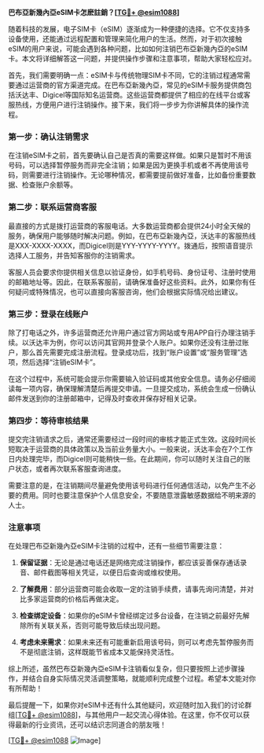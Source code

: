 **巴布亞新幾內亞eSIM卡怎麽註銷？[[TG💪+ @esim1088](https://t.me/s/esim1088)]**

随着科技的发展，电子SIM卡（eSIM）逐渐成为一种便捷的选择。它不仅支持多设备使用，还能通过远程配置和管理来简化用户的生活。然而，对于初次接触eSIM的用户来说，可能会遇到各种问题，比如如何注销巴布亞新幾內亞的eSIM卡。本文将详细解答这一问题，并提供操作步骤和注意事项，帮助大家轻松应对。

首先，我们需要明确一点：eSIM卡与传统物理SIM卡不同，它的注销过程通常需要通过运营商的官方渠道完成。在巴布亞新幾內亞，常见的eSIM卡服务提供商包括沃达丰、Digicel等国际知名运营商。这些运营商都提供了相应的在线平台或客服热线，方便用户进行注销操作。接下来，我们将一步步为你讲解具体的操作流程。

### 第一步：确认注销需求

在注销eSIM卡之前，首先要确认自己是否真的需要这样做。如果只是暂时不用该号码，可以选择暂停服务而非完全注销；如果是因为更换手机或者不再使用该号码，则需要进行注销操作。无论哪种情况，都需要提前做好准备，比如备份重要数据、检查账户余额等。

### 第二步：联系运营商客服

最直接的方式是拨打运营商的客服电话。大多数运营商都会提供24小时全天候的服务，确保用户能够随时解决问题。例如，在巴布亞新幾內亞，沃达丰的客服热线是XXX-XXXX-XXXX，而Digicel则是YYY-YYYY-YYYY。拨通后，按照语音提示选择人工服务，并告知客服你的注销需求。

客服人员会要求你提供相关信息以验证身份，如手机号码、身份证号、注册时使用的邮箱地址等。因此，在联系客服前，请确保准备好这些资料。此外，如果你有任何疑问或特殊情况，也可以直接向客服咨询，他们会根据实际情况给出建议。

### 第三步：登录在线账户

除了打电话之外，许多运营商还允许用户通过官方网站或专用APP自行办理注销手续。以沃达丰为例，你可以访问其官网并登录个人账户。如果你还没有注册过账户，那么首先需要完成注册流程。登录成功后，找到“账户设置”或“服务管理”选项，然后选择“注销eSIM卡”。

在这个过程中，系统可能会提示你需要输入验证码或其他安全信息。请务必仔细阅读每一项内容，确保理解清楚后再提交申请。一旦提交成功，系统会生成一份确认邮件发送到你的注册邮箱中，记得及时查收并保存好相关记录。

### 第四步：等待审核结果

提交完注销请求之后，通常还需要经过一段时间的审核才能正式生效。这段时间长短取决于运营商的具体政策以及当前业务量大小。一般来说，沃达丰会在7个工作日内处理完毕，而Digicel则可能稍快一些。在此期间，你可以随时关注自己的账户状态，或者再次联系客服查询进度。

需要注意的是，在注销期间尽量避免使用该号码进行任何通信活动，以免产生不必要的费用。同时也要注意保护个人信息安全，不要随意泄露敏感数据给不明来源的人士。

### 注意事项

在处理巴布亞新幾內亞eSIM卡注销的过程中，还有一些细节需要注意：

1. **保留证据**：无论是通过电话还是网络完成注销操作，都应该妥善保存通话录音、邮件截图等相关凭证，以便日后查询或维权使用。
   
2. **了解费用**：部分运营商可能会收取一定的注销手续费，请事先询问清楚，并对比多家运营商的价格后再做决定。

3. **检查绑定设备**：如果你的eSIM卡曾经绑定过多台设备，在注销之前最好先解除所有关联关系，否则可能导致后续出现问题。

4. **考虑未来需求**：如果未来还有可能重新启用该号码，则可以考虑先暂停服务而不是彻底注销，这样既能节省成本又能保持灵活性。

综上所述，虽然巴布亞新幾內亞eSIM卡注销看似复杂，但只要按照上述步骤操作，并结合自身实际情况灵活调整策略，就能顺利完成整个过程。希望本文能对你有所帮助！

最后提醒一下，如果你对eSIM卡还有什么其他疑问，欢迎随时加入我们的讨论群组[[TG💪+ @esim1088](https://t.me/s/esim1088)]，与其他用户一起交流心得体验。在这里，你不仅可以获得最新的行业资讯，还可以结识志同道合的朋友哦！

[[TG💪+ @esim1088](https://t.me/s/esim1088) ![Image](https://i.postimg.cc/4NQfJmqS/Snipaste-2025-05-13-00-14-12.png)]